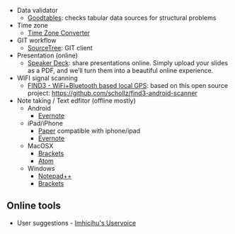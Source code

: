 * Data validator
    - [Goodtables](http://try.goodtables.io/): checks tabular data sources for structural problems
* Time zone
    - [Time Zone Converter](https://timezoneconverterapp.com/#download)
* GIT workflow
    - [SourceTree](https://www.sourcetreeapp.com/): GIT client
* Presentation (online)
    - [Speaker Deck](https://speakerdeck.com/): share presentations online. Simply upload your slides as a PDF, and we’ll turn them into a beautiful online experience.
* WIFI signal scanning
    - [FIND3 - WiFi+Bluetooth based local GPS](https://play.google.com/store/apps/details?id=com.internalpositioning.find3.find3app): based on this open source project: https://github.com/schollz/find3-android-scanner
* Note taking / Text edfitor (offline mostly)
    * Android
        - [Evernote](https://play.google.com/store/apps/details?id=com.evernote&hl=es_419)
    * iPad/iPhone
        - [Paper](https://apps.apple.com/es/app/paper/id506003812) compatible with iphone/ipad
        - [Evernote](https://apps.apple.com/ar/app/evernote/id281796108)
    * MacOSX
        - [Brackets](http://brackets.io/)
        - [Atom](https://atom.io/)
    * Windows
        - [Notepad++](https://notepad-plus-plus.org/)
        - [Brackets](http://brackets.io/)
        
## Online tools
* User suggestions
        - [Imhicihu's Uservoice](https://imhicihu.uservoice.com/)
